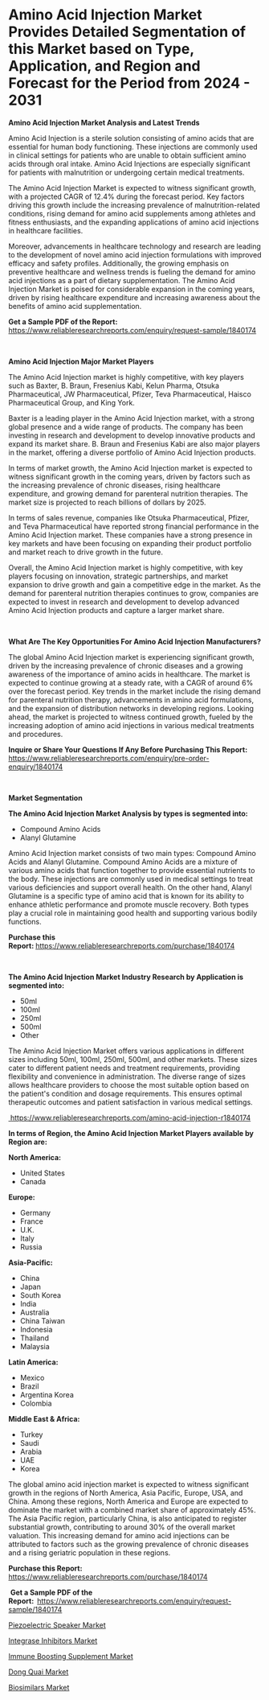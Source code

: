 <p><h1>Amino Acid Injection Market Provides Detailed Segmentation of this Market based on Type, Application, and Region and Forecast for the Period from 2024 - 2031</h1></p><p><strong>Amino Acid Injection Market Analysis and Latest Trends</strong></p>
<p><p>Amino Acid Injection is a sterile solution consisting of amino acids that are essential for human body functioning. These injections are commonly used in clinical settings for patients who are unable to obtain sufficient amino acids through oral intake. Amino Acid Injections are especially significant for patients with malnutrition or undergoing certain medical treatments.</p><p>The Amino Acid Injection Market is expected to witness significant growth, with a projected CAGR of 12.4% during the forecast period. Key factors driving this growth include the increasing prevalence of malnutrition-related conditions, rising demand for amino acid supplements among athletes and fitness enthusiasts, and the expanding applications of amino acid injections in healthcare facilities.</p><p>Moreover, advancements in healthcare technology and research are leading to the development of novel amino acid injection formulations with improved efficacy and safety profiles. Additionally, the growing emphasis on preventive healthcare and wellness trends is fueling the demand for amino acid injections as a part of dietary supplementation. The Amino Acid Injection Market is poised for considerable expansion in the coming years, driven by rising healthcare expenditure and increasing awareness about the benefits of amino acid supplementation.</p></p>
<p><strong>Get a Sample PDF of the Report:&nbsp;</strong> <a href="https://www.reliableresearchreports.com/enquiry/request-sample/1840174">https://www.reliableresearchreports.com/enquiry/request-sample/1840174</a></p>
<p>&nbsp;</p>
<p><strong>Amino Acid Injection Major Market Players</strong></p>
<p><p>The Amino Acid Injection market is highly competitive, with key players such as Baxter, B. Braun, Fresenius Kabi, Kelun Pharma, Otsuka Pharmaceutical, JW Pharmaceutical, Pfizer, Teva Pharmaceutical, Haisco Pharmaceutical Group, and King York. </p><p>Baxter is a leading player in the Amino Acid Injection market, with a strong global presence and a wide range of products. The company has been investing in research and development to develop innovative products and expand its market share. B. Braun and Fresenius Kabi are also major players in the market, offering a diverse portfolio of Amino Acid Injection products.</p><p>In terms of market growth, the Amino Acid Injection market is expected to witness significant growth in the coming years, driven by factors such as the increasing prevalence of chronic diseases, rising healthcare expenditure, and growing demand for parenteral nutrition therapies. The market size is projected to reach billions of dollars by 2025.</p><p>In terms of sales revenue, companies like Otsuka Pharmaceutical, Pfizer, and Teva Pharmaceutical have reported strong financial performance in the Amino Acid Injection market. These companies have a strong presence in key markets and have been focusing on expanding their product portfolio and market reach to drive growth in the future.</p><p>Overall, the Amino Acid Injection market is highly competitive, with key players focusing on innovation, strategic partnerships, and market expansion to drive growth and gain a competitive edge in the market. As the demand for parenteral nutrition therapies continues to grow, companies are expected to invest in research and development to develop advanced Amino Acid Injection products and capture a larger market share.</p></p>
<p>&nbsp;</p>
<p><strong>What Are The Key Opportunities For Amino Acid Injection Manufacturers?</strong></p>
<p><p>The global Amino Acid Injection market is experiencing significant growth, driven by the increasing prevalence of chronic diseases and a growing awareness of the importance of amino acids in healthcare. The market is expected to continue growing at a steady rate, with a CAGR of around 6% over the forecast period. Key trends in the market include the rising demand for parenteral nutrition therapy, advancements in amino acid formulations, and the expansion of distribution networks in developing regions. Looking ahead, the market is projected to witness continued growth, fueled by the increasing adoption of amino acid injections in various medical treatments and procedures.</p></p>
<p><strong>Inquire or Share Your Questions If Any Before Purchasing This Report:</strong> <a href="https://www.reliableresearchreports.com/enquiry/pre-order-enquiry/1840174">https://www.reliableresearchreports.com/enquiry/pre-order-enquiry/1840174</a></p>
<p>&nbsp;</p>
<p><strong>Market Segmentation</strong></p>
<p><strong>The Amino Acid Injection Market Analysis by types is segmented into:</strong></p>
<p><ul><li>Compound Amino Acids</li><li>Alanyl Glutamine</li></ul></p>
<p><p>Amino Acid Injection market consists of two main types: Compound Amino Acids and Alanyl Glutamine. Compound Amino Acids are a mixture of various amino acids that function together to provide essential nutrients to the body. These injections are commonly used in medical settings to treat various deficiencies and support overall health. On the other hand, Alanyl Glutamine is a specific type of amino acid that is known for its ability to enhance athletic performance and promote muscle recovery. Both types play a crucial role in maintaining good health and supporting various bodily functions.</p></p>
<p><strong>Purchase this Report:&nbsp;</strong><a href="https://www.reliableresearchreports.com/purchase/1840174">https://www.reliableresearchreports.com/purchase/1840174</a></p>
<p>&nbsp;</p>
<p><strong>The Amino Acid Injection Market Industry Research by Application is segmented into:</strong></p>
<p><ul><li>50ml</li><li>100ml</li><li>250ml</li><li>500ml</li><li>Other</li></ul></p>
<p><p>The Amino Acid Injection Market offers various applications in different sizes including 50ml, 100ml, 250ml, 500ml, and other markets. These sizes cater to different patient needs and treatment requirements, providing flexibility and convenience in administration. The diverse range of sizes allows healthcare providers to choose the most suitable option based on the patient's condition and dosage requirements. This ensures optimal therapeutic outcomes and patient satisfaction in various medical settings.</p></p>
<p><a href="https://www.reliableresearchreports.com/amino-acid-injection-r1840174">&nbsp;https://www.reliableresearchreports.com/amino-acid-injection-r1840174</a></p>
<p><strong>In terms of Region, the Amino Acid Injection Market Players available by Region are:</strong></p>
<p>
    <p> <strong> North America: </strong>
        <ul>
            <li>United States</li>
            <li>Canada</li>
        </ul>
        </p> 
    <p> <strong> Europe: </strong>
        <ul>
            <li>Germany</li>
            <li>France</li>
            <li>U.K.</li>
            <li>Italy</li>
            <li>Russia</li>
        </ul>
        </p> 
    <p> <strong> Asia-Pacific: </strong>
        <ul>
            <li>China</li>
            <li>Japan</li>
            <li>South Korea</li>
            <li>India</li>
            <li>Australia</li>
            <li>China Taiwan</li>
            <li>Indonesia</li>
            <li>Thailand</li>
            <li>Malaysia</li>
        </ul>
        </p> 
    <p> <strong> Latin America: </strong>
        <ul>
            <li>Mexico</li>
            <li>Brazil</li>
            <li>Argentina Korea</li>
            <li>Colombia</li>
        </ul>
        </p> 
    <p> <strong> Middle East & Africa: </strong>
        <ul>
            <li>Turkey</li>
            <li>Saudi</li>
            <li>Arabia</li>
            <li>UAE</li>
            <li>Korea</li>
        </ul>
    </p>
    </p>
<p><p>The global amino acid injection market is expected to witness significant growth in the regions of North America, Asia Pacific, Europe, USA, and China. Among these regions, North America and Europe are expected to dominate the market with a combined market share of approximately 45%. The Asia Pacific region, particularly China, is also anticipated to register substantial growth, contributing to around 30% of the overall market valuation. This increasing demand for amino acid injections can be attributed to factors such as the growing prevalence of chronic diseases and a rising geriatric population in these regions.</p></p>
<p><strong>Purchase this Report: </strong><a href="https://www.reliableresearchreports.com/purchase/1840174">https://www.reliableresearchreports.com/purchase/1840174</a></p>
<p>&nbsp;<strong>Get a Sample PDF of the Report:&nbsp;&nbsp;</strong><a href="https://www.reliableresearchreports.com/enquiry/request-sample/1840174">https://www.reliableresearchreports.com/enquiry/request-sample/1840174</a></p>
<p><strong></strong></p>
<p><p><a href="https://www.linkedin.com/pulse/piezoelectric-speaker-market-investigation-industry-evolution-forecast-ysjoc?trackingId=XfOVs%2BhKQa%2BuE7AsGHrMnw%3D%3D">Piezoelectric Speaker Market</a></p><p><a href="https://github.com/mandarincruisesvn/Market-Research-Report-List-1/blob/main/integrase-inhibitors-market.md">Integrase Inhibitors Market</a></p><p><a href="https://github.com/julian6Skinner/Market-Research-Report-List-1/blob/main/immune-boosting-supplement-market.md">Immune Boosting Supplement Market</a></p><p><a href="https://github.com/JosephWillisbXXgf/Market-Research-Report-List-1/blob/main/dong-quai-market.md">Dong Quai Market</a></p><p><a href="https://github.com/jakobeblake56/Market-Research-Report-List-1/blob/main/biosimilars-market.md">Biosimilars Market</a></p></p>